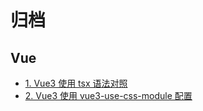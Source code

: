 # 归档

## Vue

- [1. Vue3 使用 tsx 语法对照](/frontend/vue-archive/vue3-use-tsx.html)
- [2. Vue3 使用 vue3-use-css-module 配置](/frontend/vue-archive/vue3-use-css-module.html)
